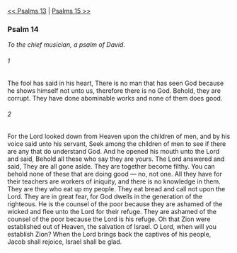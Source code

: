 [<< Psalms 13](Psalms%2013)  |  [Psalms 15 >>](Psalms%2015)

### Psalm 14

*To the chief musician, a psalm of David.*

###### 1
The fool has said in his heart, There is no man that has seen God because he shows himself not unto us, therefore there is no God. Behold, they are corrupt. They have done abominable works and none of them does good.

###### 2
For the Lord looked down from Heaven upon the children of men, and by his voice said unto his servant, Seek among the children of men to see if there are any that do understand God. And he opened his mouth unto the Lord and said, Behold all these who say they are yours. The Lord answered and said, They are all gone aside. They are together become filthy. You can behold none of these that are doing good — no, not one. All they have for their teachers are workers of iniquity, and there is no knowledge in them. They are they who eat up my people. They eat bread and call not upon the Lord. They are in great fear, for God dwells in the generation of the righteous. He is the counsel of the poor because they are ashamed of the wicked and flee unto the Lord for their refuge. They are ashamed of the counsel of the poor because the Lord is his refuge. Oh that Zion were established out of Heaven, the salvation of Israel. O Lord, when will you establish Zion? When the Lord brings back the captives of his people, Jacob shall rejoice, Israel shall be glad.